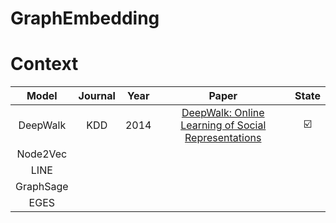 # GraphEmbedding

# Context

|Model|Journal|Year|Paper|State|
|:-:|:-:|:-:|:-:|:-:|
|DeepWalk|KDD|2014|[DeepWalk: Online Learning of Social Representations](https://dl.acm.org/doi/abs/10.1145/2623330.2623732)|☑️|
|Node2Vec|||||
|LINE|||||
|GraphSage|||||
|EGES|||||